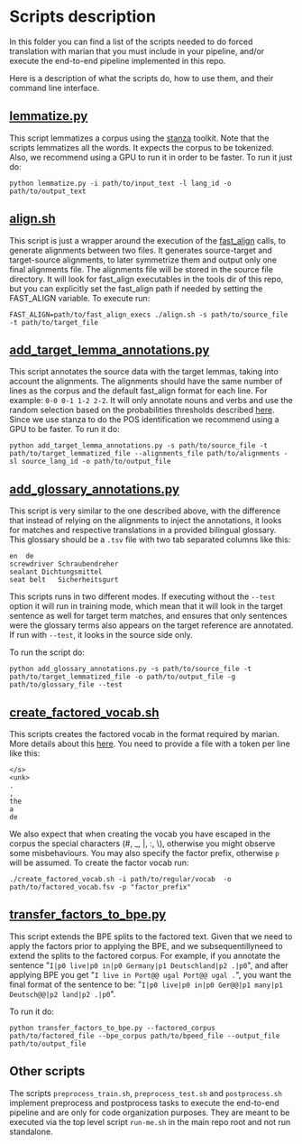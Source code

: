# Scripts description

In this folder you can find a list of the scripts needed to do forced translation with marian that you must include in your pipeline, and/or execute the end-to-end pipeline implemented in this repo.

Here is a description of what the scripts do, how to use them, and their command line interface.

## [lemmatize.py](lemmatize.py)

This script lemmatizes a corpus using the [stanza](https://github.com/stanfordnlp/stanza) toolkit. Note that the scripts lemmatizes all the words. 
It expects the corpus to be tokenized. 
Also, we recommend using a GPU to run it in order to be faster. To run it just do:
```
python lemmatize.py -i path/to/input_text -l lang_id -o path/to/output_text
```
## [align.sh](align.sh)

This script is just a wrapper around the execution of the [fast_align](https://github.com/clab/fast_align) calls, to generate alignments between two files. It generates source-target and target-source alignments, to later symmetrize them and output only one final alignments file. The alignments file will be stored in the source file directory. It will look for fast_align executables in the tools dir of this repo, but you can explicitly set the fast_align path if needed by setting the FAST_ALIGN variable. To execute run:

```
FAST_ALIGN=path/to/fast_align_execs ./align.sh -s path/to/source_file -t path/to/target_file
```

## [add_target_lemma_annotations.py](add_target_lemma_annotations.py)

This script annotates the source data with the target lemmas, taking into account the alignments. The alignments should have the same number of lines as the corpus and the default fast_align format for each line. For example: `0-0 0-1 1-2 2-2`. It will only annotate nouns and verbs and use the random selection based on the probabilities thresholds described [here](../docs/Pipeline.md). Since we use stanza to do the POS identification we recommend using a GPU to be faster. To run it do:

```
python add_target_lemma_annotations.py -s path/to/source_file -t path/to/target_lemmatized_file --alignments_file path/to/alignments -sl source_lang_id -o path/to/output_file
```

## [add_glossary_annotations.py](add_glossary_annotations.py)

This script is very similar to the one described above, with the difference that instead of relying on the alignments to inject the annotations, it looks for matches and respective translations in a provided bilingual glossary. This glossary should be a `.tsv` file with two tab separated columns like this:

```
en  de
screwdriver Schraubendreher
sealant Dichtungsmittel
seat belt   Sicherheitsgurt

```

This scripts runs in two different modes. If executing without the `--test` option it will run in training mode, which mean that it will look in the target sentence as well for target term matches, and ensures that only sentences were the glossary terms also appears on the target reference are annotated. If run with `--test`, it looks in the source side only.

To run the script do:
```
python add_glossary_annotations.py -s path/to/source_file -t path/to/target_lemmatized_file -o path/to/output_file -g path/to/glossary_file --test
```

## [create_factored_vocab.sh](create_factored_vocab.sh)

This scripts creates the factored vocab in the format required by marian. More details about this [here](https://github.com/marian-cef/marian-dev/blob/master/doc/factors.md). You need to provide a file with a token per line like this:
```
</s>
<unk>
.
,
the
a
de
```

We also expect that when creating the vocab you have escaped in the corpus the special characters (#, _, |, :, \\), otherwise you might observe some misbehaviours. You may also specify the factor prefix, otherwise `p` will be assumed. To create the factor vocab run:
```
./create_factored_vocab.sh -i path/to/regular/vocab  -o path/to/factored_vocab.fsv -p "factor_prefix"
```

## [transfer_factors_to_bpe.py](transfer_factors_to_bpe.py)

This script extends the BPE splits to the factored text. Given that we need to apply the factors prior to applying the BPE, and we subsequentillyneed to extend the splits to the factored corpus. For example, if you annotate the sentence "`I|p0 live|p0 in|p0 Germany|p1 Deutschland|p2 .|p0`", and after applying BPE you get "`I live in Port@@ ugal Port@@ ugal .`", you want the final format of the sentence to be: "`I|p0 live|p0 in|p0 Ger@@|p1 many|p1 Deutsch@@|p2 land|p2 .|p0`".

To run it do:
```
python transfer_factors_to_bpe.py --factored_corpus path/to/factored_file --bpe_corpus path/to/bpeed_file --output_file path/to/output_file
```

## Other scripts

The scripts `preprocess_train.sh`, `preprocess_test.sh` and `postprocess.sh` implement preprocess and postprocess tasks to execute the end-to-end pipeline and are only for code organization purposes. They are meant to be executed via the top level script `run-me.sh` in the main repo root and not run standalone.
